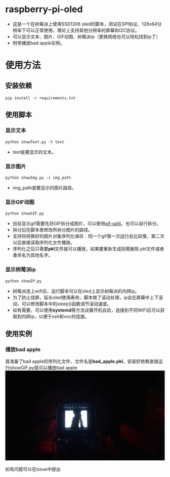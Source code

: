 # raspberry-pi-oled

- 这是一个在树莓派上使用SSD1306 oled的脚本，测试在SPI协议、128x64分辨率下可以正常使用，理论上支持其他分辨率的屏幕和I2C协议。
- 可以显示文本、图片、GIF动图、树莓派ip（更换网络也可以轻松找到ip了）
- 附带播放bad apple实例。

# 使用方法

## 安装依赖

```
pip install -r requirements.txt
```

## 使用脚本

### 显示文本

```
python showText.py -t text
```

- text是要显示的文本。

### 显示图片

```
python showImg.py -i img_path
```

- img_path是要显示的图片路径。

### 显示GIF动图

```
python showGIF.py
```

- 目前显示gif需要先将GIF拆分成图片，可以使用[gif-split](https://github.com/Artrajz/gif-split)，也可以自行拆分。
- 拆分后在脚本里修改所拆分图片的路径。
- 支持将转换好的图片对象序列化保存：同一个gif第一次运行会比较慢，第二次以后直接读取序列化文件播放。
- 序列化之后只需要**pkl**文件就可以播放，如果要重新生成则需删除.pkl文件或者重命名为其他名字。


### 显示树莓派ip

```
python showIP.py
```

- 树莓派连上wifi后，运行脚本可以在oled上显示树莓派的内网ip。
- 为了防止烧屏，延长oled使用寿命，脚本做了滚动处理，ip会在屏幕中上下滚动，可以修改脚本中的sleep()函数调节滚动速度。
- 如有需要，可以使用**systemd**等方法设置开机自启，连接到不同WiFi后可以获取到内网ip，以便于ssh和vnc的连接。

## 使用实例

### 播放bad apple

我准备了bad apple的序列化文件，文件名是**bad_apple.pkl**，安装好依赖直接运行showGIF.py就可以播放bad apple
<img src="https://github.com/Artrajz/picgo-img/blob/main/img/bad_apple.gif?raw=true" />



如有问题可以在issue中提出
